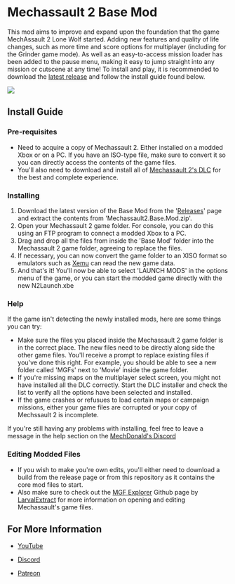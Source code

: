 # Mechassault 2 Base Mod

This mod aims to improve and expand upon the foundation that the game MechAssault 2 Lone Wolf started. Adding new features and quality of life changes, such as more time and score options for multiplayer (including for the Grinder game mode). As well as an easy-to-access mission loader has been added to the pause menu, making it easy to jump straight into any mission or cutscene at any time! To install and play, it is recommended to download the [latest release](https://github.com/EliteHeroes/Mechassault2-Base-Mod/releases) and follow the install guide found below.


![](/Screenshots/Pic1.png)

## Install Guide

### Pre-requisites

* Need to acquire a copy of Mechassault 2. Either installed on a modded Xbox or on a PC. If you have an ISO-type file, make sure to convert it so you can directly access the contents of the game files.
* You'll also need to download and install all of [Mechassault 2's DLC](https://digiex.net/threads/xbox-offline-xbox-live-downloadable-content-dlc-installers.675) for the best and complete experience.

### Installing

1. Download the latest version of the Base Mod from the '[Releases](https://github.com/EliteHeroes/Mechassault2-Base-Mod/releases)' page and extract the contents from 'Mechassault2.Base.Mod.zip'.
2. Open your Mechassault 2 game folder. For console, you can do this using an FTP program to connect a modded Xbox to a PC.
3. Drag and drop all the files from inside the 'Base Mod' folder into the Mechassault 2 game folder, agreeing to replace the files.
4. If necessary, you can now convert the game folder to an XISO format so emulators such as [Xemu](https://xemu.app) can read the new game data.
5. And that's it! You'll now be able to select 'LAUNCH MODS' in the options menu of the game, or you can start the modded game directly with the new N2Launch.xbe

### Help

If the game isn't detecting the newly installed mods, here are some things you can try:

* Make sure the files you placed inside the Mechassault 2 game folder is in the correct place. The new files need to be directly along side the other game files. You'll receive a prompt to replace existing files if you've done this right. For example, you should be able to see a new folder called 'MGFs' next to 'Movie' inside the game folder.
* If you're missing maps on the multiplayer select screen, you might not have installed all the DLC correctly. Start the DLC installer and check the list to verify all the options have been selected and installed.
* If the game crashes or refusues to load certain maps or campaign missions, either your game files are corrupted or your copy of Mechssault 2 is incomplete. 

If you're still having any problems with installing, feel free to leave a message in the help section on the [MechDonald's Discord](https://discord.gg/yKpHC5EPz)

### Editing Modded Files

* If you wish to make you're own edits, you'll either need to download a build from the release page or from this repository as it contains the core mod files to start.
* Also make sure to check out the [MGF Explorer](https://github.com/LarvalExtract/MGF-Explorer) Github page by [LarvalExtract](https://github.com/LarvalExtract) for more information on opening and editing Mechassault's game files.

## For More Information

* [YouTube](https://www.youtube.com/channel/UCDrp7GyBoqN7vkPeCx1EUoQ)

* [Discord](https://discord.gg/yKpHC5EPzy)

* [Patreon](https://www.patreon.com/EliteAssault)
